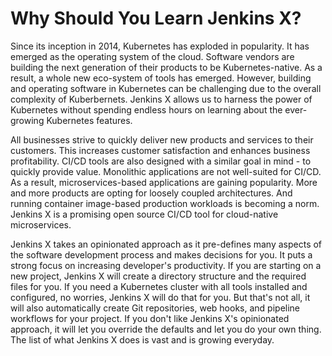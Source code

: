 # Why Should You Learn Jenkins X?

Since its inception in 2014, Kubernetes has exploded in popularity. It has emerged as the operating system of the cloud. Software vendors are building the next generation of their products to be Kubernetes-native. As a result, a whole new eco-system of tools has emerged. However, building and operating software in Kubernetes can be challenging due to the overall complexity of Kuberbernets. Jenkins X allows us to harness the power of Kubernetes without spending endless hours on learning about the ever-growing Kubernetes features.

All businesses strive to quickly deliver new products and services to their customers. This increases customer satisfaction and enhances business profitability. CI/CD tools are also designed with a similar goal in mind - to quickly provide value. Monolithic applications are not well-suited for CI/CD. As a result, microservices-based applications are gaining popularity. More and more products are opting for loosely coupled architectures. And running container image-based production workloads is becoming a norm. Jenkins X is a promising open source CI/CD tool for cloud-native microservices.

Jenkins X takes an opinionated approach as it pre-defines many aspects of the software development process and makes decisions for you. It puts a strong focus on increasing developer's productivity. If you are starting on a new project, Jenkins X will create a directory structure and the required files for you. If you need a Kubernetes cluster with all tools installed and configured, no worries, Jenkins X will do that for you. But that's not all, it will also automatically create Git repositories, web hooks, and pipeline workflows for your project. If you don't like Jenkins X's opinionated approach, it will let you override the defaults and let you do your own thing. The list of what Jenkins X does is vast and is growing everyday.
